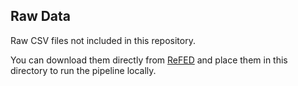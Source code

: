 ## Raw Data

Raw CSV files not included in this repository.

You can download them directly from [ReFED](https://insights.refed.com/) and place them in this directory to run the pipeline locally.

